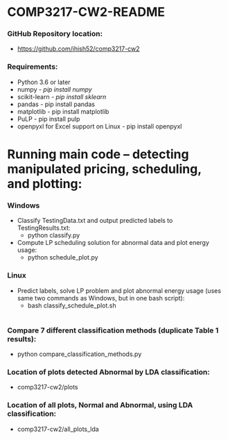 # COMP3217-CW2-README

### GitHub Repository location:
- https://github.com/ihish52/comp3217-cw2

### Requirements:
- Python 3.6 or later
- numpy - _pip install numpy_
- scikit-learn - _pip install sklearn_
- pandas - pip install pandas
- matplotlib - pip install matplotlib
- PuLP - pip install pulp
- openpyxl for Excel support on Linux - pip install openpyxl

# Running main code – detecting manipulated pricing, scheduling, and plotting:
### Windows
- Classify TestingData.txt and output predicted labels to TestingResults.txt:
    - python classify.py
- Compute LP scheduling solution for abnormal data and plot energy usage:
    - python schedule_plot.py
### Linux
- Predict labels, solve LP problem and plot abnormal energy usage (uses same two commands as Windows, but in one bash script):
    - bash classify_schedule_plot.sh


#
### Compare 7 different classification methods (duplicate Table 1 results):
- python compare_classification_methods.py

### Location of plots detected Abnormal by LDA classification:
- comp3217-cw2/plots

### Location of all plots, Normal and Abnormal, using LDA classification:
- comp3217-cw2/all_plots_lda
